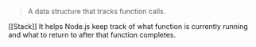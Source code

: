 > A data structure that tracks function calls.

[[Stack]]
It helps Node.js keep track of what function is currently running and what to return to after that function completes.